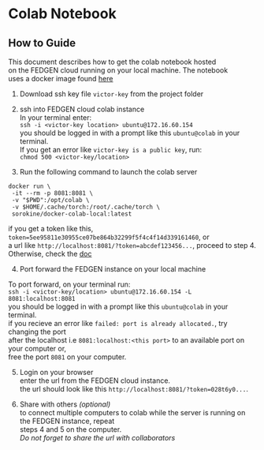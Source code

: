 # Colab Notebook

## How to Guide  
This document describes how to get the colab notebook hosted  
on the FEDGEN cloud running on your local machine. The notebook  
uses a docker image found [here](https://hub.docker.com/r/sorokine/docker-colab-local "docker image")  

1. Download ssh key file ```victor-key``` from the project folder  

2. ssh into FEDGEN cloud colab instance  
In your terminal enter:  
```ssh -i <victor-key location> ubuntu@172.16.60.154```  
you should be logged in with a prompt like this ```ubuntu@colab``` in your terminal.  
If you get an error like ```victor-key is a public key```, run:  
```chmod 500 <victor-key/location>```      

3. Run the following command to launch the colab server  
~~~
docker run \
 -it --rm -p 8081:8081 \
 -v "$PWD":/opt/colab \
 -v $HOME/.cache/torch:/root/.cache/torch \
 sorokine/docker-colab-local:latest
~~~  
if you get a token like this, ```token=5ee95811e30955ce07be864b32299f5f4c4f14d339161460```,  or  
a url like ```http://localhost:8081/?token=abcdef123456...```, proceed to step 4.  
Otherwise, check the [doc](https://hub.docker.com/r/sorokine/docker-colab-local "help")  

4. Port forward the FEDGEN instance on your local machine  

To port forward, on your terminal run:  
```ssh -i <victor-key/location> ubuntu@172.16.60.154 -L 8081:localhost:8081```  
you should be logged in with a prompt like this ```ubuntu@colab``` in your terminal.  
if you recieve an error like ```failed: port is already allocated.```, try changing the port  
after the localhost i.e ```8081:localhost:<this port>``` to an available port on your computer or,  
free the port ```8081``` on your computer.

5. Login on your browser  
enter the url from the FEDGEN cloud instance.  
the url should look like this ```http://localhost:8081/?token=028t6y0...```.  

6. Share with others *(optional)*  
to connect multiple computers to colab while the server is running on the FEDGEN instance, repeat  
steps 4 and 5 on the computer.  
*Do not forget to share the url with collaborators*  


  

